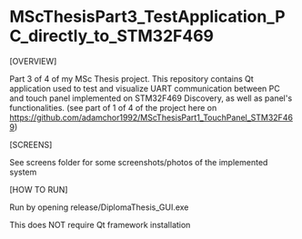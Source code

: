 # MScThesisPart3_TestApplication_PC_directly_to_STM32F469
[OVERVIEW]

Part 3 of 4 of my MSc Thesis project. This repository contains Qt application used to test and visualize UART communication between PC and touch panel implemented on STM32F469 Discovery, as well as panel's functionalities. (see part of 1 of 4 of the project here on  https://github.com/adamchor1992/MScThesisPart1_TouchPanel_STM32F469)

[SCREENS]

See screens folder for some screenshots/photos of the implemented system

[HOW TO RUN]

Run by opening release/DiplomaThesis_GUI.exe

This does NOT require Qt framework installation
